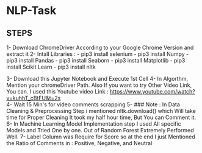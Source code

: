 # NLP-Task

## STEPS
1- Download ChromeDriver According to your Google Chrome Version and extract it
2- Intall Libraries :
    - pip3 install selenium
    - pip3 install Numpy
    - pip3 install Pandas
    - pip3 install Seaborn
    - pip3 install Matplotlib
    - pip3 install Scikit Learn
    - pip3 install nltk

3- Download this Jupyter Notebook and Execute 1st Cell
4- In Algorthm, Mention your chromeDriver Path. Also If you want to try Other Video Link, You can. I used this Youtube video Link : https://www.youtube.com/watch?v=kuhhT_cBtFU&t=2s   
4- Wait 15 Min's for video comments scrapping
5- ### Note : In Data Cleaning & Preprocessing Step i mentioned nltk.download() which Will take time for Proper Cleaning It took my half hour time, But You can Comment it. 
6- In Machine Learning Model Implementation step I used All specific Models and Tried One by one. Out of Random Forest Extremely Performed Well. 
7- Label Column was Require for Score so at the end I just Mentioned the Ratio of Comments in : Positive, Negative, and Neutral

